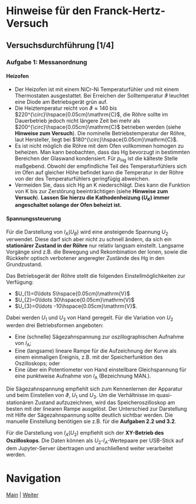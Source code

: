 # Hinweise für den Franck-Hertz-Versuch

## Versuchsdurchführung [1/4]

### Aufgabe 1: Messanordnung

#### Heizofen

- Der Heizofen ist mit einem $\mathrm{NiCr}$-$\mathrm{Ni}$ Temperaturfühler und mit einem Thermostaten ausgestattet. Bei Erreichen der Solltemperatur $\vartheta$ leuchtet eine Diode am Betriebsgerät grün auf. 
- Die Heiztemperatur reicht von $\vartheta\approx140$ bis $220^{\circ}\hspace{0.05cm}\mathrm{C}$, die Röhre sollte im Dauerbetrieb jedoch nicht längere Zeit bei mehr als $200^{\circ}\hspace{0.05cm}\mathrm{C}$ betrieben werden (siehe **Hinweise zum Versuch**). Die nominelle Betriebstemperatur der Röhre, laut Hersteller, liegt bei $180^{\circ}\hspace{0.05cm}\mathrm{C}$.  
- Es ist nicht möglich die Röhre mit dem Ofen vollkommen homogen zu beheizen. Man kann beobachten, dass das $\mathrm{Hg}$ bevorzugt in bestimmten Bereichen der Glaswand kondensiert. Für $p_{\mathrm{Hg}}$ ist die kälteste Stelle maßgebend. Obwohl der empfindliche Teil des Temperaturfühlers sich im Ofen auf gleicher Höhe befindet kann die Temperatur in der Röhre von der des Temperaturfühlers geringfügig abweichen.
- Vermeiden Sie, dass sich $\mathrm{Hg}$ an K niederschlägt. Dies kann die Funktion von K bis zur Zerstörung beeinträchtigen (siehe **Hinweise zum Versuch**). **Lassen Sie hierzu die Kathodenheizung ($U_{K}$) immer angeschaltet solange der Ofen beheizt ist.**

#### Spannungssteuerung

Für die Darstellung von $I_{\mathrm{A}}(U_{B})$ wird eine ansteigende Spannung $U_{2}$ verwendet. Diese darf sich aber nicht zu schnell ändern, da sich ein **stationärer Zustand in der Röhre** nur relativ langsam einstellt. Langsame Vorgänge sind z.B. die Bewegung und Rekombination der Ionen, sowie die Rückkehr optisch verbotener angeregter Zustände des $\mathrm{Hg}$ in den Grundzustand. 

Das Betriebsgerät der Röhre stellt die folgenden Einstellmöglichkeiten zur Verfügung: 

- $U_{1}=0\ldots 5\hspace{0.05cm}\mathrm{V}$
- $U_{2}=0\ldots 30\hspace{0.05cm}\mathrm{V}$
- $U_{3}=0\ldots -10\hspace{0.05cm}\mathrm{V}$.

Dabei werden $U_{1}$ und $U_{3}$ von Hand geregelt. Für die Variation von $U_{2}$ werden drei Betriebsformen angeboten: 

- Eine (schnelle) Sägezahnspannung zur oszillographischen Aufnahme von $I_{\mathrm{A}}$; 
- Eine (langsame) lineare Rampe für die Aufzeichnung der Kurve als einem einmaligen Ereignis, z.B. mit der Speicherfunktion des Oszilloskops; oder 
- Eine über ein Potentiometer von Hand einstellbare Gleichspannung für eine punktweise Aufnahme von $I_{\mathrm{A}}$ (Bezeichnung MAN.). 

Die Sägezahnspannung empfiehlt sich zum Kennenlernen der Apparatur und beim Einstellen von $\vartheta$, $U_{1}$ und $U_{3}$. Um die Verhältnisse im quasi-stationären Zustand aufzuzeichnen, wird das Speicheroszilloskop am besten mit der linearen Rampe ausgelöst. Der Unterschied zur Darstellung mit Hilfe der Sägezahnspannung sollte deutlich sichtbar werden. Die manuelle Einstellung benötigen sie z.B. für die **Aufgaben 2.2 und 3.2**.

Für die Darstellung von $I_{A}(U_{2})$ empfiehlt sich der **XY-Betrieb des Oszilloskops**. Die Daten können als $U_{2}$-$I_{A}$-Wertepaare per USB-Stick auf dem Jupyter-Server übertragen und anschließend weiter verarbeitet werden.

# Navigation

[Main](https://gitlab.kit.edu/kit/etp-lehre/p2-praktikum/students/-/tree/main/Franck_Hertz_Versuch) | [Weiter](https://gitlab.kit.edu/kit/etp-lehre/p2-praktikum/students/-/tree/main/Franck_Hertz_Versuch/doc/Hinweise-Versuchsdurchfuehrung-a.md)
